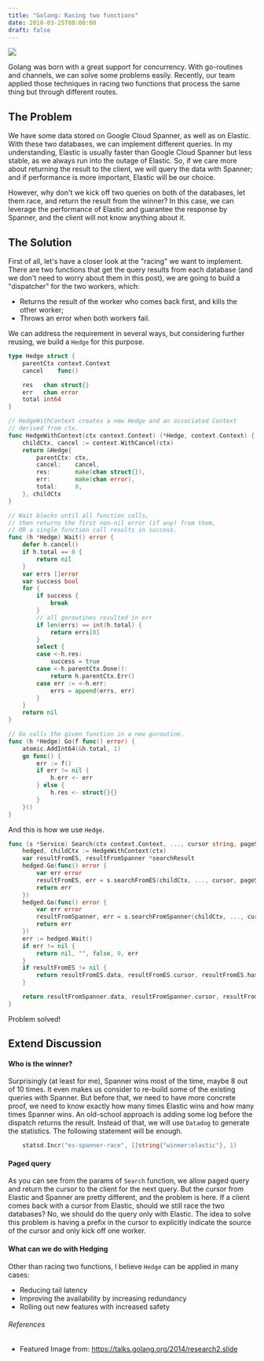 ```yaml
---
title: "Golang: Racing two functions"
date: 2018-03-25T00:00:00
draft: false
---
```


![](https://glucn.files.wordpress.com/2018/03/race.png)

Golang was born with a great support for concurrency. With go-routines and channels, we can solve some problems easily. Recently, our team applied those techniques in racing two functions that process the same thing but through different routes.


## The Problem
We have some data stored on Google Cloud Spanner, as well as on Elastic. With these two databases, we can implement different queries. In my understanding, Elastic is usually faster than Google Cloud Spanner but less stable, as we always run into the outage of Elastic. So, if we care more about returning the result to the client, we will query the data with Spanner; and if performance is more important, Elastic will be our choice.

However, why don't we kick off two queries on both of the databases, let them race, and return the result from the winner? In this case, we can leverage the performance of Elastic and guarantee the response by Spanner, and the client will not know anything about it. 

## The Solution
First of all, let's have a closer look at the "racing" we want to implement. There are two functions that get the query results from each database (and we don't need to worry about them in this post), we are going to build a "dispatcher" for the two workers, which:

* Returns the result of the worker who comes back first, and kills the other worker;
* Throws an error when both workers fail.

We can address the requirement in several ways, but considering further reusing, we build a `Hedge` for this purpose.
```go
type Hedge struct {
	parentCtx context.Context
	cancel    func()

	res   chan struct{}
	err   chan error
	total int64
}

// HedgeWithContext creates a new Hedge and an associated Context 
// derived from ctx.
func HedgeWithContext(ctx context.Context) (*Hedge, context.Context) {
	childCtx, cancel := context.WithCancel(ctx)
	return &Hedge{
		parentCtx: ctx,
		cancel:    cancel,
		res:       make(chan struct{}),
		err:       make(chan error),
		total:     0,
	}, childCtx
}

// Wait blocks until all function calls,
// then returns the first non-nil error (if any) from them, 
// OR a single function call results in success.
func (h *Hedge) Wait() error {
	defer h.cancel()
	if h.total == 0 {
		return nil
	}
	var errs []error
	var success bool
	for {
		if success {
			break
		}
		// all goroutines resulted in err
		if len(errs) == int(h.total) {
			return errs[0]
		}
		select {
		case <-h.res:
			success = true
		case <-h.parentCtx.Done():
			return h.parentCtx.Err()
		case err := <-h.err:
			errs = append(errs, err)
		}
	}
	return nil
}

// Go calls the given function in a new goroutine.
func (h *Hedge) Go(f func() error) {
	atomic.AddInt64(&h.total, 1)
	go func() {
		err := f()
		if err != nil {
			h.err <- err
		} else {
			h.res <- struct{}{}
		}
	}()
}
```

And this is how we use `Hedge`.

```go
func (s *Service) Search(ctx context.Context, ..., cursor string, pageSize int64) (*data, string, bool, int64, error) {
	hedged, childCtx := HedgeWithContext(ctx)
	var resultFromES, resultFromSpanner *searchResult
	hedged.Go(func() error {
		var err error
		resultFromES, err = s.searchFromES(childCtx, ..., cursor, pageSize)
		return err
	})
	hedged.Go(func() error {
		var err error
		resultFromSpanner, err = s.searchFromSpanner(childCtx, ..., cursor, pageSize)
		return err
	})
	err := hedged.Wait()
	if err != nil {
		return nil, "", false, 0, err
	}
	if resultFromES != nil {
		return resultFromES.data, resultFromES.cursor, resultFromES.hasMore, resultFromES.totalSize, nil
	}

	return resultFromSpanner.data, resultFromSpanner.cursor, resultFromSpanner.hasMore, resultFromSpanner.totalSize, nil
}
```

Problem solved!

## Extend Discussion
#### Who is the winner?
Surprisingly (at least for me), Spanner wins most of the time, maybe 8 out of 10 times. It even makes us consider to re-build some of the existing queries with Spanner. 
But before that, we need to have more concrete proof, we need to know exactly how many times Elastic wins and how many times Spanner wins. An old-school approach is adding some log before the dispatch returns the result. Instead of that, we will use `Datadog` to generate the statistics. The following statement will be enough.
```go
	statsd.Incr("es-spanner-race", []string{"winner:elastic"}, 1)
```

#### Paged query
As you can see from the params of `Search` function, we allow paged query and return the cursor to the client for the next query. But the cursor from Elastic and Spanner are pretty different, and the problem is here. If a client comes back with a cursor from Elastic, should we still race the two databases? No, we should do the query only with Elastic. The idea to solve this problem is having a prefix in the cursor to explicitly indicate the source of the cursor and only kick off one worker.

#### What can we do with Hedging
Other than racing two functions, I believe `Hedge` can be applied in many cases:

* Reducing tail latency
* Improving the availability by increasing redundancy
* Rolling out new features with increased safety


###### References
* Featured Image from: https://talks.golang.org/2014/research2.slide